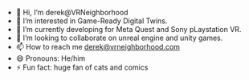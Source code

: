 - 👋 Hi, I’m derek@VRNeighborhood
- 👀 I’m interested in Game-Ready Digital Twins.
- 🌱 I’m currently developing for Meta Quest and Sony pLaystation VR.
- 💞️ I’m looking to collaborate on unreal engine and unity games.
- 📫 How to reach me derek@vrneighborhood.com
- 😄 Pronouns: He/him
- ⚡ Fun fact: huge fan of cats and comics

<!---
VRNeighborhood/VRNeighborhood is a ✨ special ✨ repository because its `README.md` (this file) appears on your GitHub profile.
You can click the Preview link to take a look at your changes.
--->
